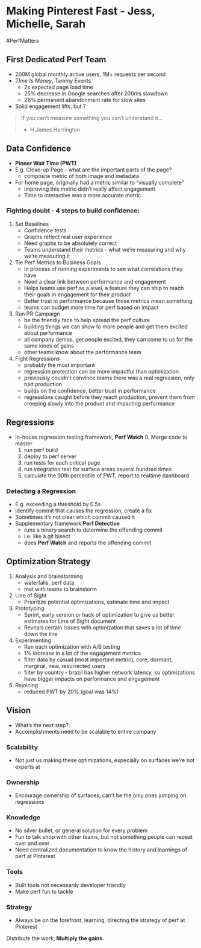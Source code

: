 # Making Pinterest Fast - Jess, Michelle, Sarah
#PerfMatters

## First Dedicated Perf Team
- 200M global monthly active users, 1M+ requests per second
- _TIme Is Money_, Tammy Events
	- 2s expected page load time
	- 25% decrease in Google searches after 200ms slowdown
	- 28% permanent abandonment rate for slow sites
- Solid engagement lifts, but ?

> If you can’t measure something you can’t understand it…  
> - H James Harrington  

## Data Confidence
- **Pinner Wait Time (PWT)**
- E.g. Close-up Page - what are the important parts of the page?
	- composite metric of both image and metadata
- For home page, originally had a metric similar to “visually complete”
	- improving this metric didn’t really affect engagement
	- Time to interactive was a more accurate metric

### Fighting doubt - 4 steps to build confidence:
1. Set Baselines
	- Confidence tests
	- Graphs reflect real user experience
	- Need graphs to be absolutely correct
	- Teams understand their metrics - what we’re measuring and why we’re measuring it
2. Tie Perf Metrics to Business Goals
	- in process of running experiments to see what correlations they have
	- Need a clear link between performance and engagement
	- Helps teams use perf as a level, a feature they can ship to reach their goals in engagement for their product
	- Better trust in performance because those metrics mean something
	- teams can budget more time for perf based on impact
3. Run PR Campaign
	- be the friendly face to help spread the perf culture
	- building things we can show to more people and get them excited about performance
	- all company demos, get people excited, they can come to us for the same kinds of gains
	- other teams know about the performance team
4. Fight Regressions
	- probably the most important
	- regression protection can be more impactful than optimization
	- previously couldn’t convince teams there was a real regression, only had production
	- builds on the confidence, better trust in performance
	- regressions caught before they reach production, prevent them from creeping slowly into the product and impacting performance

## Regressions
- In-house regression testing framework, **Perf Watch**
	0. Merge code to master
	1. run perf build
	2. deploy to perf server
	3. run tests for each critical page
	4. run integration test for surface areas several hundred times
	5. calculate the 90th percentile of PWT, report to realtime dashboard

### Detecting a Regression
- E.g. exceeding a threshold by 0.5s
- Identify commit that causes the regression, create a fix
- Sometimes it’s not clear which commit caused it
- Supplementary framework **Perf Detective**
	- runs a binary search to determine the offending commit
	- i.e. like a git bisect
	- does **Perf Watch** and reports the offending commit

## Optimization Strategy
1. Analysis and brainstorming
	- waterfalls, perf data
	- met with teams to brainstorm
2. Line of Sight
	- Prioritize potential optimizations, estimate time and impact
3. Prototyping
	- Sprint, early version or hack of optimization to give us better estimates for Line of Sight document
	- Reveals certain issues with optimization that saves a lot of time down the line
4. Experimenting
	- Ran each optimization with A/B testing
	- 1% increase in a lot of the engagement metrics
	- filter data by casual (most important metric), core, dormant, marginal, new, resurrected users
	- filter by country - brazil has higher network latency, so optimizations have bigger impacts on performance and engagement
5. Rejoicing
	- reduced PWT by 20% (goal was 14%)

## Vision
- What’s the next step?
- Accomplishments need to be scalable to entire company

### Scalability
- Not just us making these optimizations, especially on surfaces we’re not experts at
### Ownership
- Encourage ownership of surfaces, can’t be the only ones jumping on regressions
### Knowledge
- No silver bullet, or general solution for every problem
- Fun to talk shop with other teams, but not something people can repeat over and over
- Need centralized documentation to know the history and learnings of perf at Pinterest
### Tools
- Built tools not necessarily developer friendly
- Make perf fun to tackle
### Strategy
- Always be on the forefront, learning, directing the strategy of perf at Pinterest

Distribute the work, **Multiply the gains.**